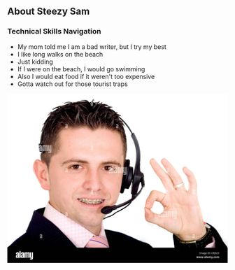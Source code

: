 ## About Steezy Sam 

### Technical Skills Navigation
- My mom told me I am a bad writer, but I try my best
- I like long walks on the beach
- Just kidding
- If I were on the beach, I would go swimming
- Also I would eat food if it weren't too expensive
- Gotta watch out for those tourist traps

![customer service man](assets/picture.jpg)
